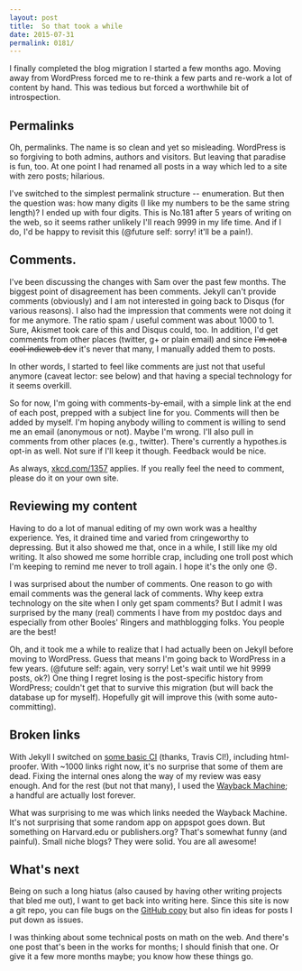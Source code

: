 ```yaml
---
layout: post
title:  So that took a while
date: 2015-07-31
permalink: 0181/
---
```


I finally completed the blog migration I started a few months ago. Moving away from WordPress forced me to re-think a few parts and re-work a lot of content by hand. This was tedious but forced a worthwhile bit of introspection.

## Permalinks

Oh, permalinks. The name is so clean and yet so misleading. WordPress is so forgiving to both admins, authors and visitors. But leaving that paradise is fun, too. At one point I had renamed all posts in a way which led to a site with zero posts; hilarious.

I've switched to the simplest permalink structure -- enumeration. But then the question was: how many digits (I like my numbers to be the same string length)? I ended up with four digits. This is No.181 after 5 years of writing on the web, so it seems rather unlikely I'll reach 9999 in my life time. And if I do, I'd be happy to revisit this (@future self: sorry! it'll be a pain!).

## Comments.

I've been discussing the changes with Sam over the past few months. The biggest point of disagreement has been comments. Jekyll can't provide comments (obviously) and I am not interested in going back to Disqus (for various reasons). I also had the impression that comments were not doing it for me anymore. The ratio spam / useful comment was about 1000 to 1. Sure, Akismet took care of this and Disqus could, too. In addition, I'd get comments from other places (twitter, g+ or plain email) and since <del>I'm not a cool indieweb dev</del> it's never that many, I manually added them to posts.

In other words, I started to feel like comments are just not that useful anymore (caveat lector: see below) and that having a special technology for it seems overkill.

So for now, I'm going with comments-by-email, with a simple link at the end of each post, prepped with a subject line for you. Comments will then be added by myself. I'm hoping anybody willing to comment is willing to send me an email (anonymous or not). Maybe I'm wrong. I'll also pull in comments from other places (e.g., twitter). There's currently a hypothes.is opt-in as well. Not sure if I'll keep it though. Feedback would be nice.

As always, [xkcd.com/1357](http://xkcd.com/1357/) applies. If you really feel the need to comment, please do it on your own site.

## Reviewing my content

Having to do a lot of manual editing of my own work was a healthy experience. Yes, it drained time and varied from cringeworthy to depressing. But it also showed me that, once in a while, I still like my old writing. It also showed me some horrible crap, including one troll post which I'm keeping to remind me never to troll again. I hope it's the only one 😞.

I was surprised about the number of comments. One reason to go with email comments was the general lack of comments. Why keep extra technology on the site when I only get spam comments? But I admit I was surprised by the many (real) comments I have from my postdoc days and especially from other Booles' Ringers and mathblogging folks. You people are the best!

Oh, and it took me a while to realize that I had actually been on Jekyll before moving to WordPress. Guess that means I'm going back to WordPress in a few years. (@future self: again, very sorry! Let's wait until we hit 9999 posts, ok?) One thing I regret losing is the post-specific history from WordPress; couldn't get that to survive this migration (but will back the database up for myself). Hopefully git will improve this (with some auto-committing).

## Broken links

With Jekyll I switched on [some basic CI](https://travis-ci.org/pkra/peterkrautzberger.org) (thanks, Travis CI!), including html-proofer. With ~1000 links right now, it's no surprise that some of them are dead. Fixing the internal ones along the way of my review was easy enough. And for the rest (but not that many), I used the [Wayback Machine](https://archive.org/web/web.php); a handful are actually lost forever.

What was surprising to me was which links needed the Wayback Machine. It's not surprising that some random app on appspot goes down. But something on Harvard.edu or publishers.org? That's somewhat funny (and painful). Small niche blogs? They were solid. You are all awesome!

## What's next

Being on such a long hiatus (also caused by having other writing projects that bled me out), I want to get back into writing here. Since this site is now a git repo, you can file bugs on the [GitHub copy](https://github.com/pkra/peterkrautzberger.org) but also fin ideas for posts I put down as issues.

I was thinking about some technical posts on math on the web. And there's one post that's been in the works for months; I should finish that one. Or give it a few more months maybe; you know how these things go.
